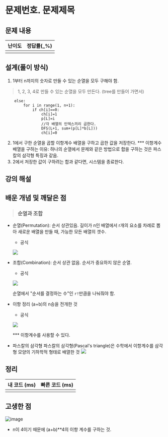 # 문제번호. 문제제목

## 문제 내용


| 난이도 | 정답률(\_%) |
| :----: | :---------: |
|        |             |

## 설계(풀이 방식)

1. 1부터 n까지의 숫자로 만들 수 있는 순열을 모두 구해야 함.
> 1, 2, 3, 4로 만들 수 있는 순열을 모두 만든다. (tree를 만들어 가면서)
```
    else:
        for i in range(1, n+1):
            if ch[i]==0:
                ch[i]=1
                p[L]=i
                //각 배열의 인덱스끼리 곱한다.
                DFS(L+1, sum+(p[L]*b[L]))
                ch[i]=0
```
2. 1에서 구한 순열을 곱할 이항계수 배열을 구하고 곱한 값을 저장한다.
*** 이항계수 배열을 구하는 이유: 하나의 순열에서 문제와 같은 방법으로 합을 구하는 것은 파스칼의 삼각형 특징과 같음. 
3. 2에서 저장한 값이 구하려는 합과 같다면, 시스템을 종료한다.

## 강의 해설

## 배운 개념 및 깨달은 점
> ### 순열과 조합
- 순열(Permutation): 순서 상관있음.
길이가 n인 배열에서 r개의 요소를 차례로 뽑아 새로운 배열을 만들 때, 가능한 모든 배열의 갯수.
    - 공식

    ![](https://img1.daumcdn.net/thumb/R1280x0/?scode=mtistory2&fname=https%3A%2F%2Fblog.kakaocdn.net%2Fdn%2FIZiip%2FbtqHxcMFpBH%2FIXkY0zhbCpdDUupwGIaFl1%2Fimg.png)

- 조합(Combination): 순서 상관 없음.
순서가 중요하지 않은 순열.
    - 공식

    ![](https://img1.daumcdn.net/thumb/R1280x0/?scode=mtistory2&fname=https%3A%2F%2Fblog.kakaocdn.net%2Fdn%2F1VoaF%2FbtqHwhuc6V1%2FeddeOid2XphAQ1W3PVZF0K%2Fimg.png)
    
    순열에서 "순서를 결정하는 수"인 `r!`만큼을 나눠줘야 함.

- 이항 정리
(a+b)의 n승을 전개한 것
    - 공식

    ![](https://img1.daumcdn.net/thumb/R1280x0/?scode=mtistory2&fname=https%3A%2F%2Fblog.kakaocdn.net%2Fdn%2F1VoaF%2FbtqHwhuc6V1%2FeddeOid2XphAQ1W3PVZF0K%2Fimg.png)
    
    *** 이항계수를 사용할 수 있다.

- 파스칼의 삼각형
파스칼의 삼각형(Pascal's triangle)은 수학에서 이항계수를 삼각형 모양의 기하학적 형태로 배열한 것
![](https://www.ebsmath.co.kr/innovativelrms/web_lrms/upload/editor/1550556793204.bmp)


## 정리

| 내 코드 (ms) | 빠른 코드 (ms) |
| :----------: | :------------: |
|              |                |

## 고생한 점

![image](https://user-images.githubusercontent.com/68037174/108976066-7eef1080-76ca-11eb-830e-0b9def113b0f.png)

- n이 4이기 때문에 (a+b)**4의 이항 계수를 구하는 것.